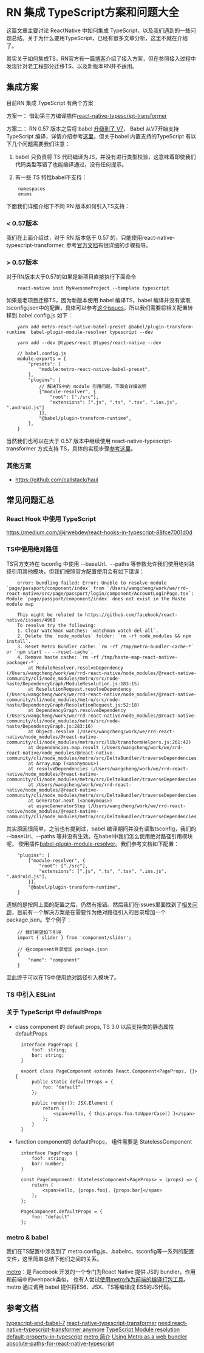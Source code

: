 
# RN 集成 TypeScript方案和问题大全

这篇文章主要讨论 ReactNative 中如何集成 TypeScript，以及我们遇到的一些问题总结。关于为什么要用TypeScript，已经有很多文章分析，这里不就在介绍了。

其实关于如何集成TS，RN官方有一篇[博客](https://facebook.github.io/react-native/blog/2018/05/07/using-typescript-with-react-native)介绍了接入方案，但在参照接入过程中发现针对老工程部分迁移TS、以及新版本RN并不适用。

## 集成方案

目前RN 集成 TypeScript 有两个方案

方案一： 借助第三方编译插件[react-native-typescript-transformer](https://github.com/ds300/react-native-typescript-transformer)

方案二： RN 0.57 版本之后将 babel [升级到了 V7](https://github.com/react-native-community/react-native-releases/blob/master/CHANGELOG.md#changes-existing-functionality-that-is-now-different-4)， Babel 从V7开始支持 TypeScript 编译，详情介绍参考[这里](https://devblogs.microsoft.com/typescript/typescript-and-babel-7/)，但关于babel 内置支持的TypeScript 有以下几个问题需要我们注意：

1. babel 只负责将 TS 代码编译为JS，并没有进行类型校验，这意味着即使我们代码类型写错了也能编译通过，没有任何提示。
2. 有一些 TS 特性babel不支持：

        namespaces
        enums

下面我们详细介绍下不同 RN 版本如何引入TS支持：

### < 0.57版本

我们在上面介绍过，对于 RN 版本低于 0.57 的，只能使用react-native-typescript-transformer, 参考[官方文档](https://github.com/ds300/react-native-typescript-transformer)有很详细的步骤指导。

### > 0.57版本

对于RN版本大于0.57的如果是新项目直接执行下面命令

        react-native init MyAwesomeProject --template typescript

如果是老项目迁移TS，因为新版本使用 babel 编译TS，babel 编译并没有读取tsconfig.json中的配置，具体可以参考[这个issues](https://github.com/babel/babel/issues/9028)，所以我们需要将相关配置转移到 babel.config.js 如下：

        yarn add metro-react-native-babel-preset @babel/plugin-transform-runtime  babel-plugin-module-resolver typescript --dev

        yarn add --dev @types/react @types/react-native --dev

        // babel.config.js
        module.exports = {
            "presets": [
                "module:metro-react-native-babel-preset",
            ],
            "plugins": [
                // 解决TS中的 module 引用问题，下面会详细说明
                ["module-resolver", {
                    "root": ["./src"],
                    "extensions": [".js", ".ts", ".tsx", ".ios.js", ".android.js"]
                }],
                "@babel/plugin-transform-runtime",
            ],
        }

当然我们也可以在大于 0.57 版本中继续使用 react-native-typescript-transformer 方式支持 TS，具体的实现步骤[参考这里](https://github.com/ds300/react-native-typescript-transformer#step-3-configure-the-react-native-packager)。
    

### 其他方案

* https://github.com/callstack/haul

## 常见问题汇总

### React Hook 中使用 TypeScript

https://medium.com/@jrwebdev/react-hooks-in-typescript-88fce7001d0d

### TS中使用绝对路径

TS官方支持在 tsconfig 中使用 --baseUrl、--paths 等参数允许我们使用绝对路径引用其他模块，但我们按照官方配置使用会有如下错误：


        error: bundling failed: Error: Unable to resolve module `page/passport/component/index` from `/Users/wangcheng/work/we/rrd-react-native/src/page/passport/login/component/AccountLoginPage.tsx`: Module `page/passport/component/index` does not exist in the Haste module map

        This might be related to https://github.com/facebook/react-native/issues/4968
        To resolve try the following:
        1. Clear watchman watches: `watchman watch-del-all`.
        2. Delete the `node_modules` folder: `rm -rf node_modules && npm install`.
        3. Reset Metro Bundler cache: `rm -rf /tmp/metro-bundler-cache-*` or `npm start -- --reset-cache`.
        4. Remove haste cache: `rm -rf /tmp/haste-map-react-native-packager-*`.
            at ModuleResolver.resolveDependency (/Users/wangcheng/work/we/rrd-react-native/node_modules/@react-native-community/cli/node_modules/metro/src/node-haste/DependencyGraph/ModuleResolution.js:183:15)
            at ResolutionRequest.resolveDependency (/Users/wangcheng/work/we/rrd-react-native/node_modules/@react-native-community/cli/node_modules/metro/src/node-haste/DependencyGraph/ResolutionRequest.js:52:18)
            at DependencyGraph.resolveDependency (/Users/wangcheng/work/we/rrd-react-native/node_modules/@react-native-community/cli/node_modules/metro/src/node-haste/DependencyGraph.js:283:16)
            at Object.resolve (/Users/wangcheng/work/we/rrd-react-native/node_modules/@react-native-community/cli/node_modules/metro/src/lib/transformHelpers.js:261:42)
            at dependencies.map.result (/Users/wangcheng/work/we/rrd-react-native/node_modules/@react-native-community/cli/node_modules/metro/src/DeltaBundler/traverseDependencies.js:399:31)
            at Array.map (<anonymous>)
            at resolveDependencies (/Users/wangcheng/work/we/rrd-react-native/node_modules/@react-native-community/cli/node_modules/metro/src/DeltaBundler/traverseDependencies.js:396:18)
            at /Users/wangcheng/work/we/rrd-react-native/node_modules/@react-native-community/cli/node_modules/metro/src/DeltaBundler/traverseDependencies.js:269:33
            at Generator.next (<anonymous>)
            at asyncGeneratorStep (/Users/wangcheng/work/we/rrd-react-native/node_modules/@react-native-community/cli/node_modules/metro/src/DeltaBundler/traverseDependencies.js:87:24)

其实原因很简单，之前也有提到过，babel 编译期间并没有读取tsconfig，我们的 --baseUrl、--paths 等并没有生效。在babel中我们怎么使用绝对路径引用模块呢， 使用插件[babel-plugin-module-resolver](https://github.com/tleunen/babel-plugin-module-resolver)。我们参考文档如下配置：

        "plugins": [
            ["module-resolver", {
                "root": ["./src"],
                "extensions": [".js", ".ts", ".tsx", ".ios.js", ".android.js"],
            }],
            "@babel/plugin-transform-runtime",
        ]

遗憾的是按照上面的配置之后，仍然有报错。然后我们在issues里面找到了[相关问题](https://github.com/tleunen/babel-plugin-module-resolver/issues/332)，目前有一个解决方案是在需要作为绝对路径引入的目录增加一个package.json。举个例子：

        // 我们希望如下引用
        import { slider } from 'component/slider';

        // 在component目录增加 package.json
        {
            "name": "component"
        }

至此终于可以在TS中使用绝对路径引入模块了。

### TS 中引入 ESLint

### 关于 TypeScript 中 defaultProps

* class component 的 default props, TS 3.0 以后支持类的静态属性 defaultProps

        interface PageProps {
            foo?: string;
            bar: string;
        }

        export class PageComponent extends React.Component<PageProps, {}> {
            public static defaultProps = {
                foo: "default"
            };

            public render(): JSX.Element {
                return (
                    <span>Hello, { this.props.foo.toUpperCase() }</span>
                );
            }
        }

* function component的 defaultProps， 组件需要是 StatelessComponent

        interface PageProps {
            foo?: string;
            bar: number;
        }

        const PageComponent: StatelessComponent<PageProps> = (props) => {
            return (
                <span>Hello, {props.foo}, {props.bar}</span>
            );
        };

        PageComponent.defaultProps = {
            foo: "default"
        };

### metro & babel

我们在TS配置中涉及到了 metro.config.js、.babelrc、tsconfig等一系列的配置文件，这里简单总结下他们之间的关系。

[metro](https://facebook.github.io/metro/docs/en/concepts)：是 Facebook 开发的一个专门为React Native 提供 JS的 bundler，作用和前端中的webpack类似， 也有人尝试[使用metro作为前端的编译打包工具](https://medium.com/@TbsTimm/using-metro-as-a-web-bundler-32ec18cc751c)。 metro 通过调用 babel 提供将ES6、JSX、TS等编译成 ES5的JS代码。

## 参考文档

[typescript-and-babel-7](https://devblogs.microsoft.com/typescript/typescript-and-babel-7/)
[react-native-typescript-transformer](https://github.com/ds300/react-native-typescript-transformer)
[need react-native-typescript-transformer anymore](https://github.com/ds300/react-native-typescript-transformer/issues/86)
[TypeScript Module resolution](http://www.typescriptlang.org/docs/handbook/module-resolution.html)
[default-property-in-typescript](https://stackoverflow.com/questions/37282159/default-property-value-in-react-component-using-typescript/37282264#37282264)
[metro 简介](https://facebook.github.io/metro/docs/en/concepts)
[Using Metro as a web bundler](https://medium.com/@TbsTimm/using-metro-as-a-web-bundler-32ec18cc751c)
[absolute-paths-for-react-native-typescript](https://medium.com/val-punk/absolute-paths-for-create-react-native-app-expo-typescript-d32942b4b230)